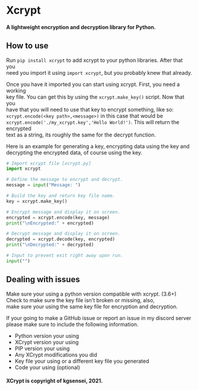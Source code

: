# Xcrypt
#### A lightweight encryption and decryption library for Python.

## How to use

Run `pip install xcrypt` to add xcrypt to your python libraries. After that you  
need you import it using `import xcrypt`, but you probably knew that already.

Once you have it imported you can start using xcrypt. First, you need a working  
key file. You can get this by using the `xcrypt.make_key()` script. Now that you  
have that you will need to use that key to encrypt something, like so:  
`xcrypt.encode(<key path>,<message>)` in this case that would be  
`xcrypt.encode('./my_xcrypt.key','Hello World!')`. This will return the encrypted  
text as a string, its roughly the same for the decrypt function.

Here is an example for generating a key, encrypting data using the key and  
decrypting the encrypted data, of course using the key.
```py
# Import xcrypt file [xcrypt.py]
import xcrypt

# Define the message to encrypt and decrypt.
message = input("Message: ")

# Build the key and return key file name.
key = xcrypt.make_key()

# Encrypt message and display it on screen.
encrypted = xcrypt.encode(key, message)
print("\nEncrypted:" + encrypted)

# Decrypt message and display it on screen.
decrypted = xcrypt.decode(key, encrypted)
print("\nDecrypted:" + decrypted)

# Input to prevent exit right away upon run.
input("")
```

## Dealing with issues

Make sure your using a python version compatible with xcrypt. (3.6+)  
Check to make sure the key file isn't broken or missing, also,  
make sure your using the same key file for encryption and decryption.

If your going to make a GitHub issue or report an issue in my discord server  
please make sure to include the following information.
- Python version your using
- XCrypt version your using
- PIP version your using
- Any XCrypt modifications you did
- Key file your using or a different key file you generated
- Code your using (optional)

#### XCrypt is copyright of kgsensei, 2021.
